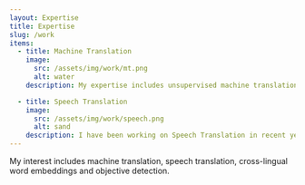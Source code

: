 ```yaml
---
layout: Expertise
title: Expertise
slug: /work
items:
  - title: Machine Translation
    image:
      src: /assets/img/work/mt.png
      alt: water
    description: My expertise includes unsupervised machine translation and low-resource machine translation. 

  - title: Speech Translation
    image:
      src: /assets/img/work/speech.png
      alt: sand
    description: I have been working on Speech Translation in recent years. I am interested in multi-language speech translation and knowledge transferring in Speech Translation
---
```


My interest includes machine translation, speech translation, cross-lingual word embeddings and objective detection.
<br />
<br />
